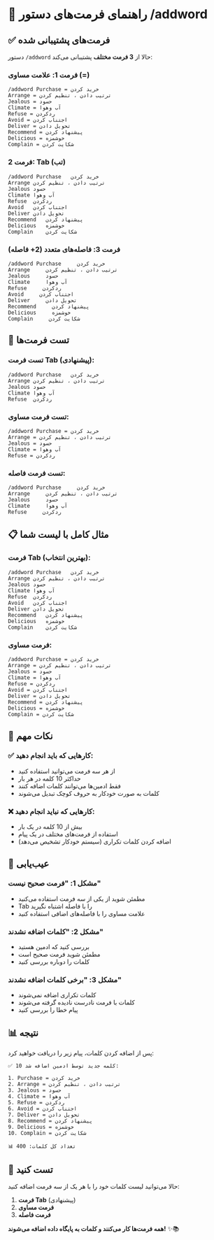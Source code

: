 # 📝 راهنمای فرمت‌های دستور /addword

## ✅ فرمت‌های پشتیبانی شده

دستور `/addword` حالا از **3 فرمت مختلف** پشتیبانی می‌کند:

### **فرمت 1: علامت مساوی (=)**
```
/addword Purchase = خرید کردن
Arrange = ترتیب دادن ، تنظیم کردن
Jealous = حسود
Climate = آب وهوا
Refuse = ردکردن
Avoid = اجتناب کردن
Deliver = تحویل دادن
Recommend = پیشنهاد کردن
Delicious = خوشمزه
Complain = شکایت کردن
```

### **فرمت 2: Tab (تب)**
```
/addword Purchase	خرید کردن
Arrange	ترتیب دادن ، تنظیم کردن
Jealous	حسود
Climate	آب وهوا
Refuse	ردکردن
Avoid	اجتناب کردن
Deliver	تحویل دادن
Recommend	پیشنهاد کردن
Delicious	خوشمزه
Complain	شکایت کردن
```

### **فرمت 3: فاصله‌های متعدد (2+ فاصله)**
```
/addword Purchase     خرید کردن
Arrange     ترتیب دادن ، تنظیم کردن
Jealous     حسود
Climate     آب وهوا
Refuse     ردکردن
Avoid     اجتناب کردن
Deliver     تحویل دادن
Recommend     پیشنهاد کردن
Delicious     خوشمزه
Complain     شکایت کردن
```

## 🧪 تست فرمت‌ها

### **تست فرمت Tab (پیشنهادی):**
```
/addword Purchase	خرید کردن
Arrange	ترتیب دادن ، تنظیم کردن
Jealous	حسود
Climate	آب وهوا
Refuse	ردکردن
```

### **تست فرمت مساوی:**
```
/addword Purchase = خرید کردن
Arrange = ترتیب دادن ، تنظیم کردن
Jealous = حسود
Climate = آب وهوا
Refuse = ردکردن
```

### **تست فرمت فاصله:**
```
/addword Purchase     خرید کردن
Arrange     ترتیب دادن ، تنظیم کردن
Jealous     حسود
Climate     آب وهوا
Refuse     ردکردن
```

## 📋 مثال کامل با لیست شما

### **فرمت Tab (بهترین انتخاب):**
```
/addword Purchase	خرید کردن
Arrange	ترتیب دادن ، تنظیم کردن
Jealous	حسود
Climate	آب وهوا
Refuse	ردکردن
Avoid	اجتناب کردن
Deliver	تحویل دادن
Recommend	پیشنهاد کردن
Delicious	خوشمزه
Complain	شکایت کردن
```

### **فرمت مساوی:**
```
/addword Purchase = خرید کردن
Arrange = ترتیب دادن ، تنظیم کردن
Jealous = حسود
Climate = آب وهوا
Refuse = ردکردن
Avoid = اجتناب کردن
Deliver = تحویل دادن
Recommend = پیشنهاد کردن
Delicious = خوشمزه
Complain = شکایت کردن
```

## 🎯 نکات مهم

### **✅ کارهایی که باید انجام دهید:**
- از هر سه فرمت می‌توانید استفاده کنید
- حداکثر 10 کلمه در هر بار
- فقط ادمین‌ها می‌توانند کلمات اضافه کنند
- کلمات به صورت خودکار به حروف کوچک تبدیل می‌شوند

### **❌ کارهایی که نباید انجام دهید:**
- بیش از 10 کلمه در یک بار
- استفاده از فرمت‌های مختلف در یک پیام
- اضافه کردن کلمات تکراری (سیستم خودکار تشخیص می‌دهد)

## 🔧 عیب‌یابی

### **مشکل 1: "فرمت صحیح نیست"**
- مطمئن شوید از یکی از سه فرمت استفاده می‌کنید
- Tab را با فاصله اشتباه نگیرید
- علامت مساوی را با فاصله‌های اضافی استفاده کنید

### **مشکل 2: "کلمات اضافه نشدند"**
- بررسی کنید که ادمین هستید
- مطمئن شوید فرمت صحیح است
- کلمات را دوباره بررسی کنید

### **مشکل 3: "برخی کلمات اضافه نشدند"**
- کلمات تکراری اضافه نمی‌شوند
- کلمات با فرمت نادرست نادیده گرفته می‌شوند
- پیام خطا را بررسی کنید

## 📊 نتیجه

پس از اضافه کردن کلمات، پیام زیر را دریافت خواهید کرد:

```
✅ 10 کلمه جدید توسط ادمین اضافه شد:

1. Purchase = خرید کردن
2. Arrange = ترتیب دادن ، تنظیم کردن
3. Jealous = حسود
4. Climate = آب وهوا
5. Refuse = ردکردن
6. Avoid = اجتناب کردن
7. Deliver = تحویل دادن
8. Recommend = پیشنهاد کردن
9. Delicious = خوشمزه
10. Complain = شکایت کردن

📊 تعداد کل کلمات: 400
```

## 🎉 تست کنید

حالا می‌توانید لیست کلمات خود را با هر یک از سه فرمت اضافه کنید:

1. **فرمت Tab** (پیشنهادی)
2. **فرمت مساوی**
3. **فرمت فاصله**

**همه فرمت‌ها کار می‌کنند و کلمات به پایگاه داده اضافه می‌شوند!** ✨📚
